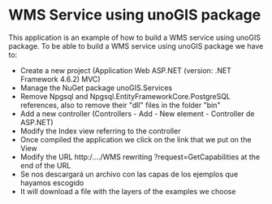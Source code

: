 # WMS Service using unoGIS package
This application is an example of how to build a WMS service using unoGIS package.
To be able to build a WMS service using unoGIS package we have to:
- Create a new project (Application Web ASP.NET (version: .NET Framework 4.6.2) MVC) 
- Manage the NuGet package unoGIS.Services
- Remove Npgsql and Npgsql.EntityFrameworkCore.PostgreSQL references, also to remove their "dll" files in the folder "bin"
- Add a new controller (Controllers - Add - New element - Controller de ASP.NET)
- Modify the Index view referring to the controller
- Once compiled the application we click on the link that we put on the View
- Modify the URL http:/..../WMS rewriting ?request=GetCapabilities at the end of the URL
- Se nos descargará un archivo con las capas de los ejemplos que hayamos escogido
- It will download a file with the layers of the examples we choose
